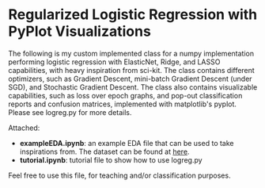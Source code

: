 # Regularized Logistic Regression with PyPlot Visualizations

The following is my custom implemented class for a numpy implementation performing logistic regression with
ElasticNet, Ridge, and LASSO capabilities, with heavy inspiration from sci-kit. The class contains different optimizers, such as Gradient Descent, mini-batch Gradient Descent (under SGD), and
Stochastic Gradient Descent. 
The class also contains visualizable capabilities, such as loss over epoch graphs, and pop-out classification
reports and confusion matrices, implemented with matplotlib's pyplot. Please see logreg.py for more details. 

Attached:
  - **exampleEDA.ipynb**: an example EDA file that can be used to take inspirations from. The dataset can be found at [here](https://www.kaggle.com/datasets/marshuu/breast-cancer).
  - **tutorial.ipynb**: tutorial file to show how to use logreg.py


Feel free to use this file, for teaching and/or classification purposes.
